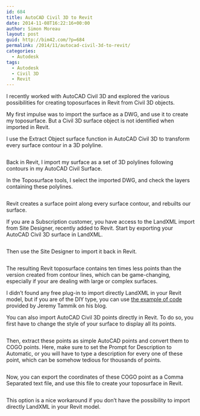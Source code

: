 ```yaml
---
id: 684
title: AutoCAD Civil 3D to Revit
date: 2014-11-08T16:22:16+00:00
author: Simon Moreau
layout: post
guid: http://bim42.com/?p=684
permalink: /2014/11/autocad-civil-3d-to-revit/
categories:
  - Autodesk
tags:
  - Autodesk
  - Civil 3D
  - Revit
---
```

I recently worked with AutoCAD Civil 3D and explored the various possibilities for creating toposurfaces in Revit from Civil 3D objects.

My first impulse was to import the surface as a DWG, and use it to create my toposurface. But a Civil 3D surface object is not identified when imported in Revit.

I use the Extract Object surface function in AutoCAD Civil 3D to transform every surface contour in a 3D polyline.

![<img class="aligncenter size-full wp-image-688" src="http://bim42.com/wp-content/uploads/2014/11/ScreenClip-2.png" alt="Extract Contour" width="404" height="412" srcset="https://bim42.com/wp-content/uploads/2014/11/ScreenClip-2.png 404w, https://bim42.com/wp-content/uploads/2014/11/ScreenClip-2-294x300.png 294w" sizes="(max-width: 404px) 100vw, 404px" />](http://bim42.com/wp-content/uploads/2014/11/ScreenClip-2.png)

Back in Revit, I import my surface as a set of 3D polylines following contours in my AutoCAD Civil Surface.

In the Toposurface tools, I select the imported DWG, and check the layers containing these polylines.

![<img class="aligncenter size-full wp-image-685" src="http://bim42.com/wp-content/uploads/2014/11/ImportFromDWG.png" alt="ImportFromDWG" width="912" height="603" srcset="https://bim42.com/wp-content/uploads/2014/11/ImportFromDWG.png 912w, https://bim42.com/wp-content/uploads/2014/11/ImportFromDWG-300x198.png 300w, https://bim42.com/wp-content/uploads/2014/11/ImportFromDWG-453x300.png 453w" sizes="(max-width: 912px) 100vw, 912px" />](http://bim42.com/wp-content/uploads/2014/11/ImportFromDWG.png)

Revit creates a surface point along every surface contour, and rebuilts our surface.

If you are a Subscription customer, you have access to the LandXML import from Site Designer, recently added to Revit. Start by exporting your AutoCAD Civil 3D surface in LandXML.

![<img class="aligncenter size-full wp-image-689" src="http://bim42.com/wp-content/uploads/2014/11/ScreenClip-21.png" alt="ScreenClip [2]" width="370" height="508" srcset="https://bim42.com/wp-content/uploads/2014/11/ScreenClip-21.png 370w, https://bim42.com/wp-content/uploads/2014/11/ScreenClip-21-218x300.png 218w" sizes="(max-width: 370px) 100vw, 370px" />](http://bim42.com/wp-content/uploads/2014/11/ScreenClip-21.png)

Then use the Site Designer to import it back in Revit.

![<img class="aligncenter size-full wp-image-686" src="http://bim42.com/wp-content/uploads/2014/11/ImportLandXML.png" alt="ImportLandXML" width="1104" height="631" srcset="https://bim42.com/wp-content/uploads/2014/11/ImportLandXML.png 1104w, https://bim42.com/wp-content/uploads/2014/11/ImportLandXML-300x171.png 300w, https://bim42.com/wp-content/uploads/2014/11/ImportLandXML-1024x585.png 1024w, https://bim42.com/wp-content/uploads/2014/11/ImportLandXML-500x285.png 500w" sizes="(max-width: 1104px) 100vw, 1104px" />](http://bim42.com/wp-content/uploads/2014/11/ImportLandXML.png)

The resulting Revit toposurface contains ten times less points than the version created from contour lines, which can be game-changing, especially if your are dealing with large or complex surfaces.

I didn&#8217;t found any free plug-in to import directly LandXML in your Revit model, but if you are of the DIY type, you can use [the example of code](http://thebuildingcoder.typepad.com/blog/2010/01/import-landxml-surface.html "Import LandXML surface") provided by Jeremy Tammik on his blog.

You can also import AutoCAD Civil 3D points directly in Revit. To do so, you first have to change the style of your surface to display all its points.

![<img class="aligncenter size-full wp-image-690" src="http://bim42.com/wp-content/uploads/2014/11/ScreenClip-4.png" alt="ScreenClip [4]" width="798" height="364" srcset="https://bim42.com/wp-content/uploads/2014/11/ScreenClip-4.png 798w, https://bim42.com/wp-content/uploads/2014/11/ScreenClip-4-300x136.png 300w, https://bim42.com/wp-content/uploads/2014/11/ScreenClip-4-500x228.png 500w" sizes="(max-width: 798px) 100vw, 798px" />](http://bim42.com/wp-content/uploads/2014/11/ScreenClip-4.png)

Then, extract these points as simple AutoCAD points and convert them to COGO points. Here, make sure to set the Prompt for Description to Automatic, or you will have to type a description for every one of these point, which can be somehow tedious for thousands of points.

![<img class="aligncenter size-full wp-image-691" src="http://bim42.com/wp-content/uploads/2014/11/ScreenClip-5.png" alt="Edit Point Creation oprions" width="489" height="445" srcset="https://bim42.com/wp-content/uploads/2014/11/ScreenClip-5.png 489w, https://bim42.com/wp-content/uploads/2014/11/ScreenClip-5-300x273.png 300w, https://bim42.com/wp-content/uploads/2014/11/ScreenClip-5-329x300.png 329w" sizes="(max-width: 489px) 100vw, 489px" />](http://bim42.com/wp-content/uploads/2014/11/ScreenClip-5.png)

Now, you can export the coordinates of these COGO point as a Comma Separated text file, and use this file to create your toposurface in Revit.

![<img class="aligncenter size-full wp-image-687" src="http://bim42.com/wp-content/uploads/2014/11/ImportPoints.png" alt="ImportPoints" width="900" height="480" srcset="https://bim42.com/wp-content/uploads/2014/11/ImportPoints.png 900w, https://bim42.com/wp-content/uploads/2014/11/ImportPoints-300x160.png 300w, https://bim42.com/wp-content/uploads/2014/11/ImportPoints-500x266.png 500w" sizes="(max-width: 900px) 100vw, 900px" />](http://bim42.com/wp-content/uploads/2014/11/ImportPoints.png)

This option is a nice workaround if you don&#8217;t have the possibility to import directly LandXML in your Revit model.